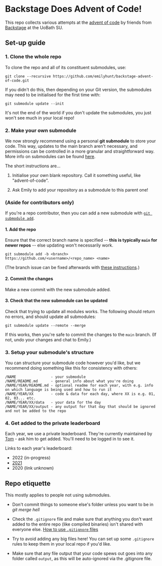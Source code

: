 # Backstage Does Advent of Code!
This repo collects various attempts at the [advent of code](https://adventofcode.com/) by friends from [Backstage](https://www.bts-crew.com/) at the UoBath SU.

## Set-up guide

### 1. Clone the whole repo

To clone the repo and all of its constituent submodules, use:

```
git clone --recursive https://github.com/emilyhunt/backstage-advent-of-code.git
```

If you didn't do this, then depending on your Git version, the submodules may need to be initialised for the first time with:

```
git submodule update --init
```

It's not the end of the world if you don't update the submodules, you just won't see much in your local repo!

### 2. Make your own submodule

We now strongly recommend using a personal **git submodule** to store your code. This way, updates to the main branch aren't necessary, and permissions can be controlled in a more granular and straightforward way. More info on submodules can be found [here](https://github.blog/2016-02-01-working-with-submodules/).

The short instructions are...

1. Initialise your own blank repository. Call it something useful, like "advent-of-code".

2. Ask Emily to add your repository as a submodule to this parent one!

### (Aside for contributors only)

If you're a repo contributor, then you can add a new submodule with [`git submodule add`](https://git-scm.com/docs/git-submodule#Documentation/git-submodule.txt-add-bltbranchgt-f--force--nameltnamegt--referenceltrepositorygt--depthltdepthgt--ltrepositorygtltpathgt). 

#### 1. Add the repo

Ensure that the correct branch name is specified -- **this is typically `main` for newer repos** -- else updating won't necessarily work.

```
git submodule add -b <branch> https://github.com/<username>/<repo_name> <name>
```

(The branch issue can be fixed afterwards with [these instructions](https://stackoverflow.com/questions/1777854/how-can-i-specify-a-branch-tag-when-adding-a-git-submodule/18799234#18799234).)

#### 2. Commit the changes

Make a new commit with the new submodule added.

#### 3. Check that the new submodule can be updated

Check that trying to update all modules works. The following should return no errors, and should update all submodules:

```
git submodule update --remote --merge
```

If this works, then you're safe to commit the changes to the `main` branch. (If not, undo your changes and chat to Emily.)

### 3. Setup your submodule's structure

You can structure your submodule code however you'd like, but we recommend doing something like this for consistency with others:

```
/NAME                - your submodule
/NAME/README.md      - general info about what you're doing
/NAME/YEAR/README.md - optional readme for each year, with e.g. info on which language is being used and how to run it
/NAME/YEAR/XX        - code & data for each day, where XX is e.g. 01, 02, 03... etc.
/NAME/YEAR/XX/data   - your data for the day
/NAME/YEAR/XX/output - any output for that day that should be ignored and not be added to the repo
```

### 4. Get added to the private leaderboard

Each year, we use a private leaderboard. They're currently maintained by [Tom](https://github.com/TomDufall) - ask him to get added. You'll need to be logged in to see it.

Links to each year's leaderboard:

* 2022 (in-progress)
* [2021](https://adventofcode.com/2021/leaderboard/private/view/830486)
* 2020 (link unknown)


## Repo etiquette

This mostly applies to people not using submodules.

* Don't commit things to someone else's folder unless you want to be in _git merge hell_

* Check the `.gitignore` file and make sure that anything you don't want added to the entire repo (like compiled binaries) isn't shared with everyone else. [How to use `.gitignore` files](https://git-scm.com/docs/gitignore)

* Try to avoid adding any big files here! You can set up some `.gitignore` rules to keep them in your local repo if you'd like.

* Make sure that any file output that your code spews out goes into any folder called `output`, as this will be auto-ignored via the .gitignore file.
